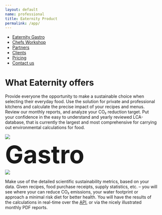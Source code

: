 ```yaml
---
layout: default
name: professional
title: Eaternity Product
permalink: /app/
---
```

<style>
#main-nav-3 {
  border-bottom: 2px solid #46cc00;
}
</style>

<div class="container hidden-xs">
  <div class="row">
    <div class="col-xs-12 text-center">
      <ul class="subNavigation">
      <a href="/app"><li class="current">Eaternity Gastro</li></a>
      <a href="/meals/workshop"><li>Chefs Workshop</li></a>
      <a href="/app/partners"><li>Partners</li></a>
      <a href="/app/clients"><li>Clients</li></a>
      <a href="/app/at-a-glance"><li>Pricing</li></a>
      <a href="/contact"><li>Contact us</li></a>
      </ul>
    </div>
  </div>
</div>


<div class="container">
  <div class="row push-top push-bottom verticalAlign">
    <div class="col-xs-12 col-sm-offset-1 col-sm-7">
      <div>
        <h1>What Eaternity offers</h1>
        <p>Provide everyone the opportunity to make a sustainable choice when selecting their everyday food. Use the solution for private and professional kitchens and calculate the precise impact of your recipes and menus. Review our monthly reports, and analyze your CO₂ reduction target. Put your confidence in the easy to understand and yearly reviewed LCA-database, that is currently the largest and most comprehensive for carrying out environmental calculations for food.</p>
      </div>
    </div>
    <div class="col-xs-offset-4 col-xs-4 col-sm-offset-1 col-sm-2 xs-push-top">
      <div class="row">
          <img class="responsive" src="/img/at-a-glance/eaternity-icon.svg">
          <h1 style="font-size:80px;margin-top:0px;margin-bottom:0px;line-height: 100px;">Gastro</h1>
      </div>
    </div>
  </div>
</div>

<div class="container">
  <div class="row small-push-top push-bottom verticalAlign">
    <div class="col-xs-12 col-sm-offset-1 col-sm-7">
      <div>
        <img class="responsive" src="/img/professional/web-screen.jpg">
      </div>
    </div>
    <div style="vertical-align: top; height:100%" class="col-xs-offset-4 col-xs-4 col-sm-offset-0 col-sm-3 xs-push-top">
      <p>Make use of the detailed scientific sustainability metrics, based on your data. Given recipes, food purchase receipts, supply statistics, etc. – you will see where your can reduce CO₂ emissions, your water footprint or approach a minimal risk diet for better health. You will have the results of the calculations in real-time over the <a href="#api">API</a>, or via the nicely illustrated monthly PDF reports.</p>
    </div>

  </div>
</div>

<div class="bgDarkBlue">
  <div class="container">
    <div class="row small-push-top small-push-bottom verticalAlign">
      <div class="col-xs-12 col-sm-6 col-md-5 col-md-offset-1">
        <div>
          <h1>Eaternity Report</h1>
          <p>Your customer trust in your services. Show them you care about climate-friendly cuisine. In a monthly report we will inform you on the progress of your restaurants.</p>
          <p>Carbon emissions are calculated dynamically and daily, including statistics of imports of the foods, transportation distances, and seasonalities.</p>
        </div>
      </div>
      <div class="col-xs-offset-1 col-xs-10 col-sm-offset-1 col-sm-5 col-md-offset-1 col-md-4 xs-push-top">
        <a class="ajax-popup-link" href="/app/report">
          <div class="reportTeaser">
            <img class="responsive" src="/img/professional/report1.jpg">
              <span class="button"> To the report <i class="fa fa-angle-right fa-lg"></i></span>
          </div>
        </a>
      </div>
    </div>
  </div>
</div>

<div class="bgLightGrey">
  <div class="container">
    <div class="row push-top push-bottom">
      <div class="col-xs-offset-4 col-xs-4 col-sm-offset-1 col-sm-3 col-md-offset-2 col-md-2">
        <img class="responsive"  src="/img/professional/climate-friendly.png">
        <img class="responsive" style="transform: rotate(20deg);margin-top:200px;" src="/img/home/rezept-jpg.jpg" />
      </div>
      <div class="col-xs-12 col-sm-offset-1 col-sm-7 col-md-5 xs-push-top">
        <h1>Eaternity Award</h1>
        <p>Label your climate-friendly menu choices with the «Eaternity Award» – the first carbon footprint award for meals worldwide. Send a clear message to your guests that you care about our impact on the environment. Give them a valuable foundation to make informed decisions.</p>
        <p>With our 1 to 5 rating illustration: health, CO₂ emissions and other environmental impacts are scored against a comparisons of all recipes. <a href="/assets/2019-09-16-LegendeEaternity.pdf">Download the legend</a> for what each symbol means. You can use the Eaternity Awards yourself if you have a recipe receiving the best climate rating, <a href="/assets/2015-11-05-Eaternity_award_set.zip">download the symbols here</a>.</p>
        <img class="responsive" style="margin-left:-14px;" src="/img/home/Website-Export.png" />

      </div>
    </div>

  </div>
</div>

<div class="window" style="background-image: url('/img/professional/professional-parallax.jpg')"></div>


<div class="container">
  <div class="row push-top">
    <div class="text-center">
      <h1 style="font-size:80px;margin-top:0px;margin-bottom:30px;line-height: 100px;">Eaternity App</h1>
      Start calculating environmental impacts of your recipes on your own.

      <img class="responsive" style="margin-top:-20px;" src="/img/get-the-app/Eaternity-App-preview.png">
      <a style="margin-top:-80px;" href="https://app.eaternity.ch" class="button large">
        Give the Eaternity App a Try</a>
    </div>

  </div>
</div>

<div class="bgDarkBlue push-top" style="overflow:hidden">
<br />
</div>

<div class="container">
  <div class="row small-push-top">
    <div class="text-center">
      <h1 style="font-size:80px;margin-top:0px;margin-bottom:0px;line-height: 100px;">Gastro Partners</h1>
      Our partners have connected our API and can display calculation right in their system.
    </div>

  </div>
</div>

<div class="" style="overflow:hidden">
<br />
</div>



<div class="bgLightGrey">
  <div class="container">
    <div class="row small-push-top">
      <div class="col-xs-4 col-md-2">
        <img src="/img/partners/CFGastro.svg" width="200px" type="image/svg+xml" style="margin-top:0px;margin-top:-20px;width:200px"/>
      </div>
      <div class="col-xs-4 col-md-2">
        <img src="/img/partners/partner/pcm.gif" width="200px" type="image/svg+xml" style="margin-top:0px;margin-top:10px;width:180px"/>
      </div>
      <div class="col-xs-4 col-md-2">
        <img src="/img/partners/partner/Saviva_FSLogo.jpg" width="180px" type="image/svg+xml" style="margin-top:0px;margin-top:-25px;width:180px"/>
      </div>
      <div class="col-xs-4 col-md-2">
        <img src="/img/partners/partner/HR.jpg" width="180px" type="image/svg+xml" style="margin-top:0px;margin-top:-25px;width:180px"/>
      </div>
      <div class="col-xs-4 col-md-2">
        <img src="/img/partners/EGS.svg" width="200px" type="image/svg+xml" style="margin-top:0px;margin-left:0px;width:200px"/>
      </div>
      <div class="col-xs-4 col-md-2">
        <img src="/img/partners/delegate.svg" width="164px" type="image/svg+xml" style="margin-top:-20px;margin-right:0px;width:164px"/>
      </div>

    </div>

  </div>
</div>


<div class="" style="overflow:hidden">
<br />
</div>

<div class="container">
  <div class="row">
    <div class="text-center">
      <a href="/app/partners" class="button large">
        More Informations</a>
    </div>

  </div>
</div>

<div class="bgDarkBlue small-push-top" style="overflow:hidden">
<br />
</div>

<!-- <div class="container">
  <div class="row big-push-top small-push-bottom">
    <div class="col-xs-12 col-sm-offset-1 col-sm-10 col-md-offset-3 col-md-6 text-center">
      <h1>Food labeling compliant to EU-regulation</h1>
    </div>
  </div>
  <div class="row big-push-bottom">
    <div class="col-xs-12 col-sm-offset-1 col-sm-10 text-center">
      <p>We prepare you for allergens compliance regulations enabling you to concentrate on your core business. The new food labelling EU-regulation 1169/2011 for allergens became effective on 13.12.2014 and requires gastro-businesses in all 28 EU-countries to display ingredient information relating to the fourteen main allergens. Our automated and rapid analysis of the ingredients used in your restaurant’s meals reduces your workload. We bring the information you need on a daily basis to your fingertips. Employees have easy access to meet the information requirements of every guest. They can also print comprehensive and customized meal labels with minimum effort. Declaring allergens properly is just the beginning. With Eaternity you can also manage and analyze all other nutritional information that interests you. We keep the data up-to-date and legally compliant so you don’t have to.</p>
    </div>
  </div>
</div> -->

<div class="container" id="api">
  <div class="row push-top push-bottom">
    <div class="col-xs-12 col-sm-offset-1 col-sm-5">
      <h1>Eaternity API</h1>
      <p>In case you already have a working system like Microsoft Dynamics or SAP, our RESTful API provides you with a direct connection to exchange informations. With an innovative automatic ingredient matching tool, all customer and supplier data is fitted seamlessly into our database. We can deliver all information on the spot. Everything is setup ready for an integration into your system. Check <a href="http://docs.eaternity.apiary.io">docs.eaternity.apiary.io</a> and <a href="https://eaternity-edb-api-slack-invite.herokuapp.com">join our EDB API Slack Channel</a> if you want first hand contact with our developers.</p>
    </div>
    <div class="col-xs-12 col-sm-5 xs-push-top">
      <h1>Ask for a demo</h1>
      <p>We are more than happy to show you the features of our software.</p>
      <a class="button" href="/contact">Get in touch <i class="fa fa-angle-right fa-lg"></i></a>
    </div>
  </div>

  <div class="row push-top small-push-bottom">
    <div class="col-xs-12 col-sm-offset-1 col-sm-10 col-md-offset-2 col-md-8 text-center">
      <h1>A smart restaurant's advantage</h1>
    </div>
  </div>
  <div class="row big-push-bottom">
    <div class="col-xs-12 col-sm-offset-1 col-sm-10 col-md-offset-2 col-md-8 text-center">
      <p>With this impactful addition for your restaurant, your can revolutionize the way you work in the kitchen. Make decisions with smart insights into your supply chain that benefit people, planet and profit.</p>
    </div>
  </div>
</div>

<script src="/js/jquery-2.1.4.min.js"></script>

<script src="/js/jquery.magnific-popup.min.js"></script>

<script src="/js/jquery.royalslider.min.js"></script>

<script src="/js/script.js"></script>
